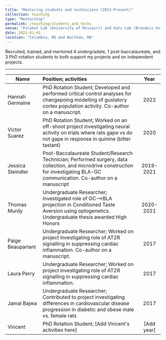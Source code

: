 ```yaml
---
title: "Mentoring students and technicians (2013-Present)"
collection: teaching
type: "Mentorship"
permalink: /teaching/students_and_techs
venue: "Pulakat Lab (University of Missouri) and Katz Lab (Brandeis University)"
date: 2023-01-01
location: "Columbia, MO and Waltham, MA"
---
```


Recruited, trained, and mentored 4 undergradate, 1 post-baccalaureate, and 3 PhD rotation students to both support my projects and on independent projects.

---

| Name          | Position; activities | Year  |
| ------------- |:---------------------|:-----:|
| Hannah Germaine  | PhD Rotation Student; Developed and performed critical control analyses for changepoing modelling of gustatory cortex population activity. Co-author on a manuscript. | 2022 |
| Victor Suarez| PhD Rotation Student; Worked on an off-shoot project investigating neural activity on trials where rats gape vs do not gape in response in quinine (bitter tastant) |2020 |
| Jessica Steindler | Post-Baccalaureate Student/Research Technician; Performed surgery, data collection, and microdrive construction for investigating BLA-GC communication. Co-author on a manuscript | 2019-2021 |
| Thomas Murdy | Undergraduate Researcher; Investigated role of GC-->BLA projection in Conditioned Taste Aversion using optogenetics. Undergraduate thesis awarded High Honors|   2020-2021 |
| Paige Beauparlant | Undergraduate Researcher; Worked on project investigating role of AT2R signalling in suppressing cardiac inflammation. Co-author on a manuscript.|   2017 |
| Laura Perry | Undergraduate Researcher; Worked on project investigating role of AT2R signalling in suppressing cardiac inflammation.| 2017 |
| Jamal Bajwa | Undergraduate Researcher; Contributed to project investigating differences in cardiovascular disease progression in diabetic and obese male vs. female rats| 2017 |
| Vincent | PhD Rotation Student; [Add Vincent's activities here] | [Add year] |
